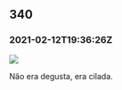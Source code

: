   

340
---

### 2021-02-12T19:36:26Z

![](https://bebiodicionario-com.s3.amazonaws.com/media/posts/202102/148998853_126433419290663_5851251138587717799_n_17878715054126219.jpg)

Não era degusta, era cilada.

